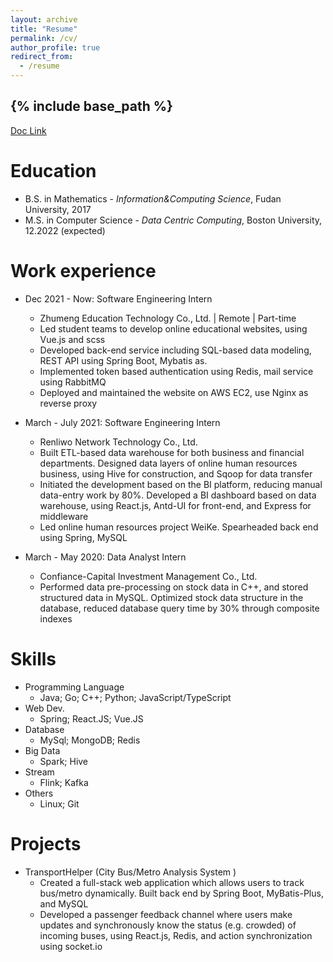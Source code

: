 ```yaml
---
layout: archive
title: "Resume"
permalink: /cv/
author_profile: true
redirect_from:
  - /resume
---
```


{% include base_path %}
--

[Doc Link](https://drive.google.com/file/d/1mtwQ9YifaZLa7yQ1h17sw8Sib-mjuFRa/view?usp=sharing)

Education
======
* B.S. in Mathematics - *Information&Computing Science*, Fudan University, 2017
* M.S. in Computer Science - *Data Centric Computing*, Boston University, 12.2022 (expected)

Work experience
======
* Dec 2021 - Now: Software Engineering Intern
  * Zhumeng Education Technology Co., Ltd. | Remote | Part-time
  * Led student teams to develop online educational websites, using Vue.js and scss 
  * Developed back-end service including SQL-based data modeling, REST API using Spring Boot, Mybatis as. 
  * Implemented token based authentication using Redis, mail service using RabbitMQ 
  * Deployed and maintained the website on AWS EC2, use Nginx as reverse proxy

* March - July 2021: Software Engineering Intern 
  * Renliwo Network Technology Co., Ltd. 
  * Built ETL-based data warehouse for both business and financial departments. Designed data layers of online human resources business, using Hive for construction, and Sqoop for data transfer 
  * Initiated the development based on the BI platform, reducing manual data-entry work by 80%. Developed a BI dashboard based on data warehouse, using React.js, Antd-UI for front-end, and Express for middleware 
  * Led online human resources project WeiKe. Spearheaded back end using Spring, MySQL

* March - May 2020: Data Analyst Intern
  * Confiance-Capital Investment Management Co., Ltd.
  * Performed data pre-processing on stock data in C++, and stored structured data in MySQL. Optimized stock data structure in the database, reduced database query time by 30% through composite indexes
  
Skills
======
* Programming Language
  * Java; Go; C++; Python; JavaScript/TypeScript
* Web Dev.
  * Spring; React.JS; Vue.JS
* Database
  * MySql; MongoDB; Redis
* Big Data
  * Spark; Hive
* Stream
  * Flink; Kafka
* Others
  * Linux; Git

Projects
======
* TransportHelper (City Bus/Metro Analysis System )
  * Created a full-stack web application which allows users to track bus/metro dynamically. Built back end by Spring Boot, MyBatis-Plus, and MySQL 
  * Developed a passenger feedback channel where users make updates and synchronously know the status (e.g. crowded) of incoming buses, using React.js, Redis, and action synchronization using socket.io
